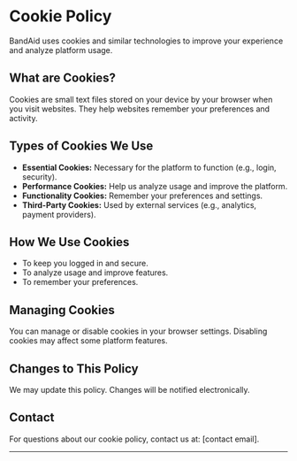 # Cookie Policy

BandAid uses cookies and similar technologies to improve your experience and analyze platform usage.

## What are Cookies?
Cookies are small text files stored on your device by your browser when you visit websites. They help websites remember your preferences and activity.

## Types of Cookies We Use
- **Essential Cookies:** Necessary for the platform to function (e.g., login, security).
- **Performance Cookies:** Help us analyze usage and improve the platform.
- **Functionality Cookies:** Remember your preferences and settings.
- **Third-Party Cookies:** Used by external services (e.g., analytics, payment providers).

## How We Use Cookies
- To keep you logged in and secure.
- To analyze usage and improve features.
- To remember your preferences.

## Managing Cookies
You can manage or disable cookies in your browser settings. Disabling cookies may affect some platform features.

## Changes to This Policy
We may update this policy. Changes will be notified electronically.

## Contact
For questions about our cookie policy, contact us at: [contact email].

---
